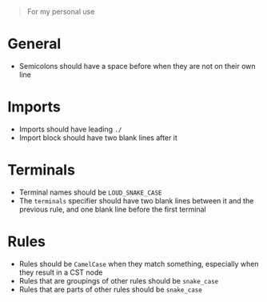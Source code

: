 > For my personal use

# General
- Semicolons should have a space before when they are not on their own line

# Imports
- Imports should have leading `./`
- Import block should have two blank lines after it

# Terminals
- Terminal names should be `LOUD_SNAKE_CASE`
- The `terminals` specifier should have two blank lines between it and the previous rule,
  and one blank line before the first terminal

# Rules
- Rules should be `CamelCase` when they match something, especially when they result in a CST node
- Rules that are groupings of other rules should be `snake_case`
- Rules that are parts of other rules should be `snake_case`
